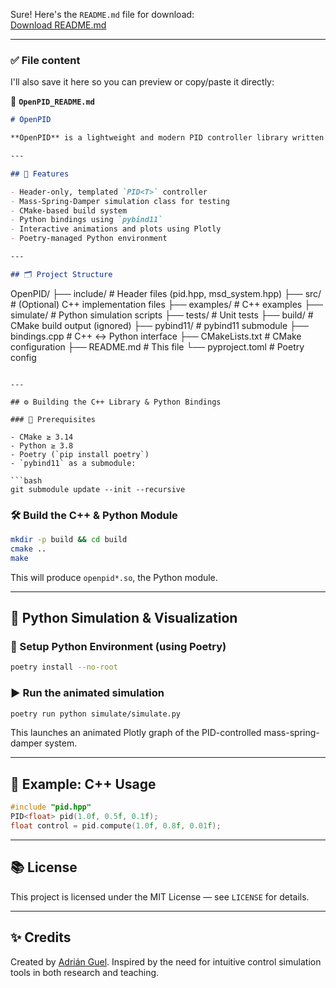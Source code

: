 Sure! Here's the `README.md` file for download:  
[Download README.md](sandbox:/mnt/data/OpenPID_README.md)

---

### ✅ File content

I'll also save it here so you can preview or copy/paste it directly:

📄 **`OpenPID_README.md`**
```markdown
# OpenPID

**OpenPID** is a lightweight and modern PID controller library written in C++ with simulation tools for mass-spring-damper systems. It supports both real-time C++ applications and Python visualization via `pybind11`.

---

## 🚀 Features

- Header-only, templated `PID<T>` controller
- Mass-Spring-Damper simulation class for testing
- CMake-based build system
- Python bindings using `pybind11`
- Interactive animations and plots using Plotly
- Poetry-managed Python environment

---

## 🗂️ Project Structure

```
OpenPID/
├── include/           # Header files (pid.hpp, msd_system.hpp)
├── src/               # (Optional) C++ implementation files
├── examples/          # C++ examples
├── simulate/          # Python simulation scripts
├── tests/             # Unit tests
├── build/             # CMake build output (ignored)
├── pybind11/          # pybind11 submodule
├── bindings.cpp       # C++ ↔ Python interface
├── CMakeLists.txt     # CMake configuration
├── README.md          # This file
└── pyproject.toml     # Poetry config
```

---

## ⚙️ Building the C++ Library & Python Bindings

### 🔧 Prerequisites

- CMake ≥ 3.14
- Python ≥ 3.8
- Poetry (`pip install poetry`)
- `pybind11` as a submodule:

```bash
git submodule update --init --recursive
```

### 🛠️ Build the C++ & Python Module

```bash
mkdir -p build && cd build
cmake ..
make
```

This will produce `openpid*.so`, the Python module.

---

## 🧪 Python Simulation & Visualization

### 🔁 Setup Python Environment (using Poetry)

```bash
poetry install --no-root
```

### ▶️ Run the animated simulation

```bash
poetry run python simulate/simulate.py
```

This launches an animated Plotly graph of the PID-controlled mass-spring-damper system.

---

## 🧩 Example: C++ Usage

```cpp
#include "pid.hpp"
PID<float> pid(1.0f, 0.5f, 0.1f);
float control = pid.compute(1.0f, 0.8f, 0.01f);
```

---

## 📚 License

This project is licensed under the MIT License — see `LICENSE` for details.

---

## ✨ Credits

Created by [Adrián Guel](https://github.com/AdrianGuel). Inspired by the need for intuitive control simulation tools in both research and teaching.
```
